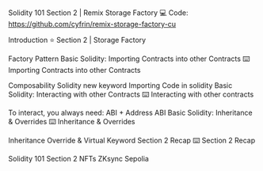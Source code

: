 Solidity 101 Section 2 | Remix Storage Factory
💻 Code: https://github.com/cyfrin/remix-storage-factory-cu

Introduction
⭐️ Section 2 | Storage Factory

Factory Pattern
Basic Solidity: Importing Contracts into other Contracts
⌨️ Importing Contracts into other Contracts

Composability
Solidity new keyword
Importing Code in solidity
Basic Solidity: Interacting with other Contracts
⌨️ Interacting with other contracts

To interact, you always need: ABI + Address
ABI
Basic Solidity: Inheritance & Overrides
⌨️ Inheritance & Overrides

Inheritance
Override & Virtual Keyword
Section 2 Recap
⌨️ Section 2 Recap

Solidity 101 Section 2 NFTs
ZKsync
Sepolia
